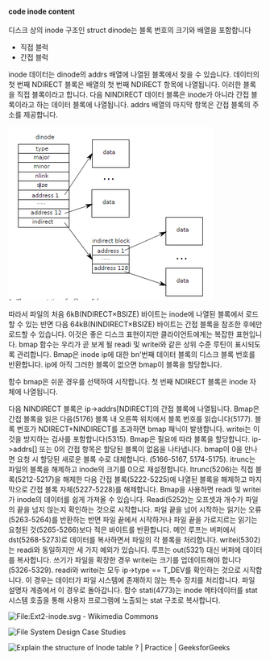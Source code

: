 #### code inode content

디스크 상의 inode 구조인 struct dinode는 블록 번호의 크기와 배열을 포함합니다

* 직접 블럭
* 간접 블럭

inode 데이터는 dinode의 addrs 배열에 나열된 블록에서 찾을 수 있습니다. 데이터의 첫 번째 NDIRECT 블록은 배열의 첫 번째 NDIRECT 항목에 나열됩니다. 이러한 블록을 직접 블록이라고 합니다. 다음 NINDIRECT 데이터 블록은 inode가 아니라 간접 블록이라고 하는 데이터 블록에 나열됩니다.
addrs 배열의 마지막 항목은 간접 블록의 주소를 제공합니다.

![image-20220221112800243](img/image-20220221112800243.png)

따라서 파일의 처음 6kB(NDIRECT×BSIZE) 바이트는 inode에 나열된 블록에서 로드할 수 있는 반면 다음 64kB(NINDIRECT×BSIZE) 바이트는 간접 블록을 참조한 후에만 로드할 수 있습니다.
이것은 좋은 디스크 표현이지만 클라이언트에게는 복잡한 표현입니다. bmap 함수는 우리가 곧 보게 될 readi 및 writei와 같은 상위 수준 루틴이 표시되도록 관리합니다. Bmap은 inode ip에 대한 bn'번째 데이터 블록의 디스크 블록 번호를 반환합니다. ip에 아직 그러한 블록이 없으면 bmap이 블록을 할당합니다.

함수 bmap은 쉬운 경우를 선택하여 시작합니다. 첫 번째 NDIRECT 블록은 inode 자체에 나열됩니다.

다음 NINDIRECT 블록은 ip->addrs[NDIRECT]의 간접 블록에 나열됩니다. Bmap은 간접 블록을 읽은 다음(5176) 블록 내 오른쪽 위치에서 블록 번호를 읽습니다(5177). 블록 번호가 NDIRECT+NINDIRECT를 초과하면 bmap 패닉이 발생합니다. writei는 이것을 방지하는 검사를 포함합니다(5315).
Bmap은 필요에 따라 블록을 할당합니다. ip->addrs[] 또는 0의 간접 항목은 할당된 블록이 없음을 나타냅니다. bmap이 0을 만나면 요청 시 할당된 새로운 블록 수로 대체합니다. (5166-5167, 5174-5175).
itrunc는 파일의 블록을 해제하고 inode의 크기를 0으로 재설정합니다. Itrunc(5206)는 직접 블록(5212-5217)을 해제한 다음 간접 블록(5222-5225)에 나열된 블록을 해제하고 마지막으로 간접 블록 자체(5227-5228)를 해제합니다.
Bmap을 사용하면 readi 및 writei가 inode의 데이터를 쉽게 가져올 수 있습니다. Readi(5252)는 오프셋과 개수가 파일의 끝을 넘지 않는지 확인하는 것으로 시작합니다.
파일 끝을 넘어 시작하는 읽기는 오류(5263-5264)를 반환하는 반면 파일 끝에서 시작하거나 파일 끝을 가로지르는 읽기는 요청된 것(5265-5266)보다 적은 바이트를 반환합니다. 메인 루프는 버퍼에서 dst(5268-5273)로 데이터를 복사하면서 파일의 각 블록을 처리합니다. writei(5302)는 readi와 동일하지만 세 가지 예외가 있습니다. 루프는 out(5321) 대신 버퍼에 데이터를 복사합니다. 쓰기가 파일을 확장한 경우 writei는 크기를 업데이트해야 합니다(5326-5329).
readi와 writei는 모두 ip->type == T_DEV를 확인하는 것으로 시작합니다. 이 경우는 데이터가 파일 시스템에 존재하지 않는 특수 장치를 처리합니다. 파일 설명자 계층에서 이 경우로 돌아갑니다. 함수 stati(4773)는 inode 메타데이터를 stat 시스템 호출을 통해 사용자 프로그램에 노출되는 stat 구조로 복사합니다.



![File:Ext2-inode.svg - Wikimedia Commons](D:\Code\lk\12.xv6_doc\img\1200px-Ext2-inode.svg.png)





![File System Design Case Studies](D:\Code\lk\12.xv6_doc\img\13-ufs.png)





![Explain the structure of Inode table ? | Practice | GeeksforGeeks](D:\Code\lk\12.xv6_doc\img\1493710190_10-34.jpg)